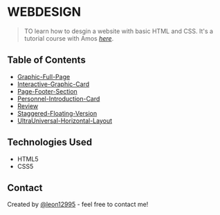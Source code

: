 # WEBDESIGN

> TO learn how to desgin a website with basic HTML and CSS.
> It's a tutorial course with Amos [_here_](https://www.youtube.com/channel/UCQfjTYYrqxPg5LJmDBUesbQ). <!-- If you have the project hosted somewhere, include the link here. -->

## Table of Contents

- [Graphic-Full-Page](Graphic-Full-Page/#fullPage.html)
- [Interactive-Graphic-Card](Interactive-Graphic-Card/Card.html)
- [Page-Footer-Section](Page-Footer-Section/index.html)
- [Personnel-Introduction-Card](Personnel-Introduction-Card/card.html)
- [Review](Review)
- [Staggered-Floating-Version](Staggered-Floating-Version/FloatVersion.html)
- [UltraUniversal-Horizontal-Layout](UltraUniversal-Horizontal-Layout/page.html)
<!-- * [License](#license) -->

## Technologies Used

- HTML5
- CSS5

## Contact

Created by [@leon12995](https://github.com/leon12995) - feel free to contact me!

<!-- Optional -->
<!-- ## License -->
<!-- This project is open source and available under the [... License](). -->

<!-- You don't have to include all sections - just the one's relevant to your project -->
